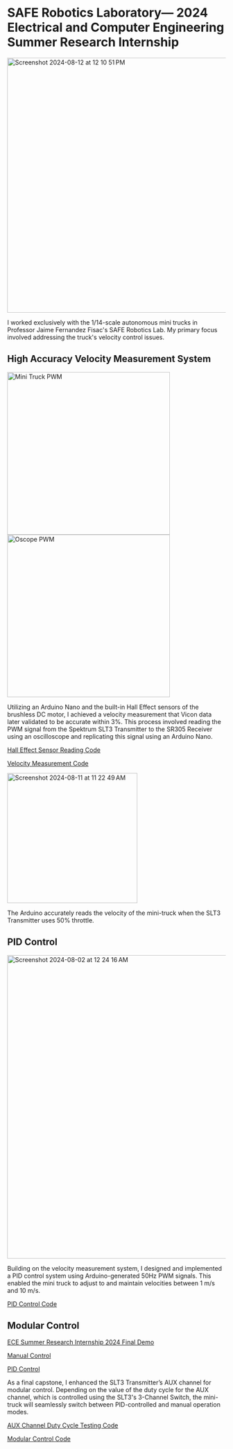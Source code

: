 # SAFE Robotics Laboratory— 2024 Electrical and Computer Engineering Summer Research Internship

<img width="588" alt="Screenshot 2024-08-12 at 12 10 51 PM" src="https://github.com/user-attachments/assets/b1c89ef9-b0e7-42aa-8e05-da31e4db5017">

I worked exclusively with the 1/14-scale autonomous mini trucks in Professor Jaime Fernandez Fisac's SAFE Robotics Lab. My primary focus involved addressing the truck's velocity control issues.

## High Accuracy Velocity Measurement System

<img src="https://github.com/user-attachments/assets/bd6f151a-467b-4c03-b645-8d0082da350d" alt="Mini Truck PWM" width="375"/>
<img src="https://github.com/user-attachments/assets/50efaa4a-202a-43c9-8210-47d547f78f51" alt="Oscope PWM" width="375"/>


Utilizing an Arduino Nano and the built-in Hall Effect sensors of the brushless DC motor, I achieved a velocity measurement that Vicon data later validated to be accurate within 3%. This process involved reading the PWM signal from the Spektrum SLT3 Transmitter to the SR305 Receiver using an oscilloscope and replicating this signal using an Arduino Nano. 

[Hall Effect Sensor Reading Code](https://github.com/albertshi31/MiniTruck/blob/main/working_HE_sensor_reading.ino)

[Velocity Measurement Code](https://github.com/albertshi31/MiniTruck/blob/main/linear_velocity_reading.ino)

<img width="300" alt="Screenshot 2024-08-11 at 11 22 49 AM" src="https://github.com/user-attachments/assets/5a5f4310-707e-4820-8411-859c07897433">

The Arduino accurately reads the velocity of the mini-truck when the SLT3 Transmitter uses 50% throttle.

## PID Control

<img width="700" alt="Screenshot 2024-08-02 at 12 24 16 AM" src="https://github.com/user-attachments/assets/46e304b5-d7d4-46f3-ab87-e0abd21083ff">

Building on the velocity measurement system, I designed and implemented a PID control system using Arduino-generated 50Hz PWM signals. This enabled the mini truck to adjust to and maintain velocities between 1 m/s and 10 m/s. 

[PID Control Code](https://github.com/albertshi31/MiniTruck/blob/main/PIDControl_FINAL.ino)

## Modular Control

[ECE Summer Research Internship 2024 Final Demo](https://www.youtube.com/watch?v=jGswh1pgZLI)

[Manual Control](https://www.youtube.com/watch?v=TGkLamtdMaw)

[PID Control](https://www.youtube.com/watch?v=QSj4fQSVbEg&feature=youtu.be)

As a final capstone, I enhanced the SLT3 Transmitter’s AUX channel for modular control. Depending on the value of the duty cycle for the AUX channel, which is controlled using the SLT3's 3-Channel Switch, the mini-truck will seamlessly switch between PID-controlled and manual operation modes.

[AUX Channel Duty Cycle Testing Code](https://github.com/albertshi31/MiniTruck/blob/main/AUX_Channel_Test.ino)

[Modular Control Code](https://github.com/albertshi31/MiniTruck/blob/main/modular_control_FINAL.ino)


